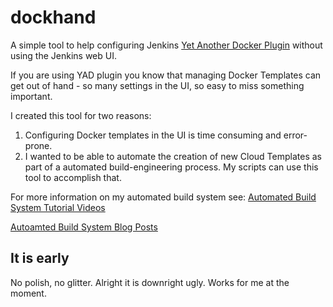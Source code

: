 # dockhand

A simple tool to help configuring Jenkins [Yet Another Docker Plugin](https://plugins.jenkins.io/yet-another-docker-plugin) without using the Jenkins web UI.

If you are using YAD plugin you know that managing Docker Templates can get out of hand - so many settings in the UI, so easy to miss something important.

I created this tool for two reasons:

1. Configuring Docker templates in the UI is time consuming and error-prone.
2. I wanted to be able to automate the creation of new Cloud Templates as part of a automated build-engineering process. My scripts can use this tool to accomplish that.

For more information on my automated build system see:
[Automated Build System Tutorial Videos](https://www.youtube.com/playlist?list=PLJ3o2ZgH1Q-AEZxfcQ5S4Eat7ggaixuXj)

[Autoamted Build System Blog Posts](https://www.bargelt.com/2016/10/06/automated-build-system-docker-jenkins-azure-go-intro/)

## It is early

No polish, no glitter. Alright it is downright ugly. 
Works for me at the moment.
